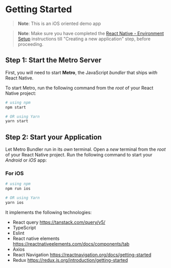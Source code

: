 # Getting Started

>**Note**: This is an iOS oriented demo app

>**Note**: Make sure you have completed the [React Native - Environment Setup](https://reactnative.dev/docs/environment-setup) instructions till "Creating a new application" step, before proceeding.

## Step 1: Start the Metro Server

First, you will need to start **Metro**, the JavaScript _bundler_ that ships _with_ React Native.

To start Metro, run the following command from the _root_ of your React Native project:

```bash
# using npm
npm start

# OR using Yarn
yarn start
```

## Step 2: Start your Application

Let Metro Bundler run in its _own_ terminal. Open a _new_ terminal from the _root_ of your React Native project. Run the following command to start your _Android_ or _iOS_ app:


### For iOS

```bash
# using npm
npm run ios

# OR using Yarn
yarn ios
```

It implements the following technologies:

- React query https://tanstack.com/query/v5/
- TypeScript
- Eslint
- React native elements https://reactnativeelements.com/docs/components/tab
- Axios 
- React Navigation https://reactnavigation.org/docs/getting-started
- Redux https://redux.js.org/introduction/getting-started


